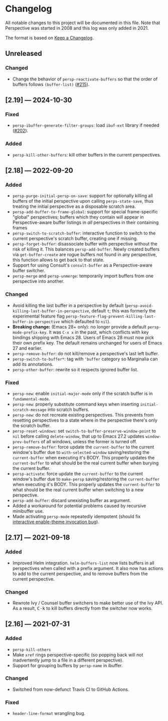 # Changelog

All notable changes to this project will be documented in this file. Note that
Perspective was started in 2008 and this log was only added in 2021.

The format is based on [Keep a Changelog](https://keepachangelog.com/en/1.0.0/).


## Unreleased

### Changed

- Change the behavior of `persp-reactivate-buffers` so that the order of buffers follows `(buffer-list)` ([#215](https://github.com/nex3/perspective-el/pull/215)).


## [2.19] — 2024-10-30

### Fixed

- `persp-ibuffer-generate-filter-groups`: load `ibuf-ext` library if needed ([#202](https://github.com/nex3/perspective-el/issues/202)).


### Added

- `persp-kill-other-buffers`: kill other buffers in the current perspectives.


## [2.18] — 2022-09-20

### Added

- `persp-purge-initial-persp-on-save`: support for optionally killing all buffers of the initial perspective upon calling `perps-state-save`, thus treating the initial perspective as a disposable scratch area.
- `persp-add-buffer-to-frame-global`: support for special frame-specific "global" perspectives; buffers which they contain will appear in Perspective-aware buffer listings in _all_ perspectives in their containing frames
- `persp-switch-to-scratch-buffer`: interactive function to switch to the current perspective's scratch buffer, creating one if missing.
- `persp-forget-buffer`: disassociate buffer with perspective without the risk of killing it.  This balances `persp-add-buffer`.  Newly created buffers via `get-buffer-create` are rogue buffers not found in any perspective, this function allows to get back to that state.
- Support for using Consult's `consult-buffer` as a Perspective-aware buffer switcher.
- `persp-merge` and `persp-unmerge`: temporarily import buffers from one perspective into another.


### Changed

- Avoid killing the last buffer in a perspective by default (`persp-avoid-killing-last-buffer-in-perspective`, default `t`; this was formerly the experimental feature flag `persp-feature-flag-prevent-killing-last-buffer-in-perspective` which defaulted to `nil`).
- **Breaking change:** (Emacs 28+ only): no longer provide a default `persp-mode-prefix-key`. It was `C-x x` in the past, which conflicts with key bindings shipping with Emacs 28. Users of Emacs 28 must now pick their own prefix key. The default remains unchanged for users of Emacs 27 and earlier.
- `persp-remove-buffer`: do not kill/remove a perspective's last left buffer.
- `persp-switch-to-buffer*`: tag with `'buffer` category so Marginalia can add its annotations.
- `persp-other-buffer`: rewrite so it respects ignored buffer list.


### Fixed

- `persp-new`: enable `initial-major-mode` only if the scratch buffer is in `fundamental-mode`.
- `persp-new`: properly substitute command keys when inserting `initial-scratch-message` into scratch buffers.
- `persp-new`: do not recreate existing perspectives.  This prevents from resetting perspectives to a state where in the perspective there's only the scratch buffer.
- `persp-reset-windows`: set `switch-to-buffer-preserve-window-point` to `nil` before calling `delete-window`, that up to Emacs 27.2 updates `window-prev-buffers` of all windows, unless the former is turned off.
- `persp-remove-buffer`: force update the `current-buffer` to the current window's buffer due to `with-selected-window` saving/restoring the `current-buffer` when executing it's BODY.  This properly updates the `current-buffer` to what should be the real current buffer when burying the current buffer.
- `persp-activate`: force update the `current-buffer` to the current window's buffer due to `make-persp` saving/restoring the `current-buffer` when executing it's BODY.  This properly updates the `current-buffer` to what should be the real current buffer when switching to a new perspective.
- `persp-add-buffer`: discard unexisting buffer as argument.
- Added a workaround for potential problems caused by recursive minibuffer use.
- Made activating `persp-mode` repeatedly idempotent (should fix [interactive enable-theme invocation bug](https://github.com/nex3/perspective-el/issues/185)).


## [2.17] — 2021-09-18

### Added

- Improved Helm integration. `helm-buffers-list` now lists buffers in all perspectives when called with a prefix argument. It also now has actions to add to the current perspective, and to remove buffers from the current perspective.


### Changed

- Rewrote Ivy / Counsel buffer switchers to make better use of the Ivy API. As a result, <kbd>C-k</kbd> to kill buffers directly from the switcher now works.


## [2.16] — 2021-07-31

### Added

- `persp-kill-others`
- Make `xref` rings perspective-specific (so popping back will not inadvertently jump to a file in a different perspective).
- Support for grouping buffers by `persp-name` in ibuffer.


### Changed

- Switched from now-defunct Travis CI to GitHub Actions.


### Fixed

- `header-line-format` wrangling bug.
